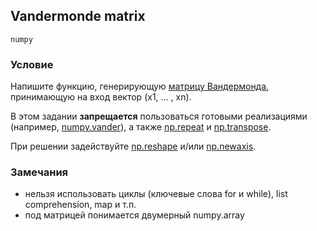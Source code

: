 ## Vandermonde matrix

`numpy`

### Условие
Напишите функцию, генерирующую [матрицу Вандермонда](https://ru.wikipedia.org/wiki/Определитель_Вандермонда), принимающую на вход вектор (x1, ... , xn).

В этом задании **запрещается** пользоваться готовыми реализациями (например, [numpy.vander](https://docs.scipy.org/doc/numpy-1.13.0/reference/generated/numpy.vander.html)), а также [np.repeat](https://docs.scipy.org/doc/numpy/reference/generated/numpy.repeat.html) и [np.transpose](https://docs.scipy.org/doc/numpy/reference/generated/numpy.transpose.html).

При решении задействуйте [np.reshape](https://docs.scipy.org/doc/numpy/reference/generated/numpy.reshape.html) и/или [np.newaxis](https://docs.scipy.org/doc/numpy-1.13.0/reference/arrays.indexing.html).

### Замечания

* нельзя использовать циклы (ключевые слова for и while), list comprehension, map и т.п.
* под матрицей понимается двумерный numpy.array